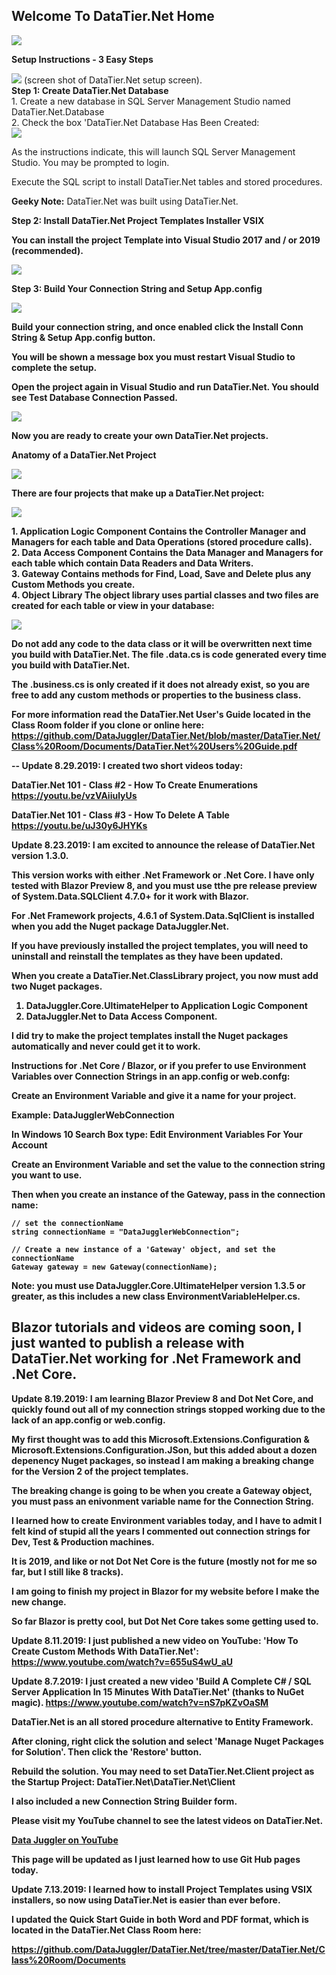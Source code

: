 ## Welcome To DataTier.Net Home

<img src=https://github.com/DataJuggler/SharedRepo/blob/master/Shared/Images/DataTier.Net%20Ad.png>

<b>Setup Instructions - 3 Easy Steps</b>

<img src=https://github.com/DataJuggler/DataTier.Net/blob/master/DataTier.Net/Class%20Room/Documents/3%20Easy%20Steps.png>
(screen shot of DataTier.Net setup screen).

<br/>
<b>Step 1: Create DataTier.Net Database</b><br/>
1. Create a new database in SQL Server Management Studio named DataTier.Net.Database<br/>
2. Check the box 'DataTier.Net Database Has Been Created:<br/>

<img src=https://github.com/DataJuggler/DataTier.Net/blob/master/DataTier.Net/Class%20Room/Documents/Step%201%20-%20Part%202.png />

As the instructions indicate, this will launch SQL Server Management Studio. You may be prompted to login.<br/>

Execute the SQL script to install DataTier.Net tables and stored procedures.<br/>

<b>Geeky Note:</b> DataTier.Net was built using DataTier.Net.

<b> Step 2: Install DataTier.Net Project Templates Installer VSIX
  
You can install the project Template into Visual Studio 2017 and / or 2019 (recommended).<br/>

<img src=https://github.com/DataJuggler/DataTier.Net/blob/master/DataTier.Net/Class%20Room/Documents/Install%20Data%20Tier.Net%20Templates.png><br/>

<b>Step 3: Build Your Connection String and Setup App.config<br/>
  
<img src=https://github.com/DataJuggler/DataTier.Net/blob/master/DataTier.Net/Class%20Room/Documents/Build%20Connection%20String.png><br/>

Build your connection string, and once enabled click the Install Conn String & Setup App.config button.<br/>

You will be shown a message box you must restart Visual Studio to complete the setup.<br/>

Open the project again in Visual Studio and run DataTier.Net. You should see Test Database Connection Passed.

<img src=https://github.com/DataJuggler/DataTier.Net/blob/master/DataTier.Net/Class%20Room/Documents/Setup%20Complete.png>

Now you are ready to create your own DataTier.Net projects.

<b>Anatomy of a DataTier.Net Project</b>

<img src=https://github.com/DataJuggler/DataTier.Net/blob/master/DataTier.Net/Class%20Room/Documents/Data%20Model.jpg>

There are four projects that make up a DataTier.Net project:<br/>

<img src=https://github.com/DataJuggler/DataTier.Net/blob/master/DataTier.Net/Class%20Room/Documents/Anatomy%20of%20a%20DataTier.Net%20Project.png>

<b>1. Application Logic Component</b> Contains the Controller Manager and Managers for each table and Data Operations (stored procedure calls).<br/>
<b>2. Data Access Component</b> Contains the Data Manager and Managers for each table which contain Data Readers and Data Writers.<br/>
<b>3. Gateway</b> Contains methods for Find, Load, Save and Delete plus any Custom Methods you create.<br/>
<b>4. Object Library</b> The object library uses partial classes and two files are created for each table or view in your database:<br/>

<img src=https://github.com/DataJuggler/DataTier.Net/blob/master/DataTier.Net/Class%20Room/Documents/Partial%20Classes.png>

<b>Do not add any code to the data class or it will be overwritten next time you build with DataTier.Net.</b>
The file .data.cs is code generated every time you build with DataTier.Net. 

The .business.cs is only created if it does not already exist, so you are free to add any custom methods or properties to the business class.

For more information read the DataTier.Net User's Guide located in the Class Room folder if you clone or online here:
https://github.com/DataJuggler/DataTier.Net/blob/master/DataTier.Net/Class%20Room/Documents/DataTier.Net%20Users%20Guide.pdf

--
Update 8.29.2019: I created two short videos today:

DataTier.Net 101 - Class #2 - How To Create Enumerations
https://youtu.be/vzVAiiulyUs

DataTier.Net 101 - Class #3 - How To Delete A Table
https://youtu.be/uJ30y6JHYKs

Update 8.23.2019: I am excited to announce the release of DataTier.Net version 1.3.0.

This version works with either .Net Framework or .Net Core. I have only tested with Blazor Preview 8, and you must use tthe pre release preview of System.Data.SQLClient 4.7.0+ for it work with Blazor.

For .Net Framework projects, 4.6.1 of System.Data.SqlClient is installed when you add the Nuget package DataJuggler.Net.

If you have previously installed the project templates, you will need to uninstall and reinstall the templates as they have been updated.

When you create a DataTier.Net.ClassLibrary project, you now must add two Nuget packages.

1. DataJuggler.Core.UltimateHelper to Application Logic Component
2. DataJuggler.Net to Data Access Component.

I did try to make the project templates install the Nuget packages automatically and never could get it to work.

Instructions for .Net Core / Blazor, or if you prefer to use Environment Variables over Connection Strings in an app.config or web.confg:

Create an Environment Variable and give it a name for your project.

Example: DataJugglerWebConnection

In Windows 10 Search Box type: Edit Environment Variables For Your Account

Create an Environment Variable and set the value to the connection string you want to use.

Then when you create an instance of the Gateway, pass in the connection name:

    // set the connectionName
    string connectionName = "DataJugglerWebConnection";

    // Create a new instance of a 'Gateway' object, and set the connectionName
    Gateway gateway = new Gateway(connectionName);

Note: you must use DataJuggler.Core.UltimateHelper version 1.3.5 or greater, as this includes a new class EnvironmentVariableHelper.cs.

Blazor tutorials and videos are coming soon, I just wanted to publish a release with DataTier.Net working for .Net Framework and .Net Core.
--

Update 8.19.2019: I am learning Blazor Preview 8 and Dot Net Core, and quickly found out all of my connection strings stopped working due to the lack of an app.config or web.config.

My first thought was to add this Microsoft.Extensions.Configuration & Microsoft.Extensions.Configuration.JSon, but this added about a dozen depenency Nuget packages, so instead I am making a breaking change for the Version 2 of the project templates.

The breaking change is going to be when you create a Gateway object, you must pass an enivonment variable name for the Connection String.

I learned how to create Environment variables today, and I have to admit I felt kind of stupid all the years I commented out connection strings for Dev, Test & Production machines.

It is 2019, and like or not Dot Net Core is the future (mostly not for me so far, but I still like 8 tracks).

I am going to finish my project in Blazor for my website before I make the new change.

So far Blazor is pretty cool, but Dot Net Core takes some getting used to.

Update 8.11.2019: I just published a new video on YouTube: 'How To Create Custom Methods With DataTier.Net':
https://www.youtube.com/watch?v=655uS4wU_aU 

Update 8.7.2019: 
I just created a new video 'Build A Complete C# / SQL Server Application In 15 Minutes With DataTier.Net' (thanks to NuGet magic).
https://www.youtube.com/watch?v=nS7pKZvOaSM

DataTier.Net is an all stored procedure alternative to Entity Framework. 

After cloning, right click the solution and select 'Manage Nuget Packages for Solution'. Then click the 'Restore' button.

Rebuild the solution. You may need to set DataTier.Net.Client project as the Startup Project:
DataTier.Net\DataTier.Net\Client

I also included a new Connection String Builder form.

Please visit my YouTube channel to see the latest videos on DataTier.Net.

<a href='https://www.youtube.com/channel/UCaw0joqvisKr3lYJ9Pd2vHA'>Data Juggler on YouTube<a/>

This page will be updated as I just learned how to use Git Hub pages today.

Update 7.13.2019: I learned how to install Project Templates using VSIX installers, so now using DataTier.Net
is easier than ever before.

I updated the Quick Start Guide in both Word and PDF format, which is located in the DataTier.Net Class Room here:

https://github.com/DataJuggler/DataTier.Net/tree/master/DataTier.Net/Class%20Room/Documents



